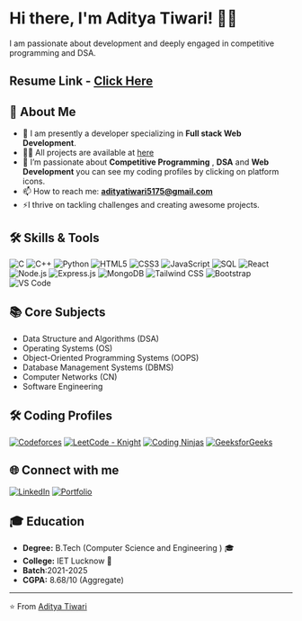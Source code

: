  # Hi there, I'm Aditya Tiwari! 👨‍💻

I am passionate about development and deeply engaged in competitive programming and DSA.
##  Resume Link - [Click Here](https://drive.google.com/file/d/1ZJrFObtNu9woewxc8_WJw6kkhzZgOhZT/view?usp=sharing)

## 🚀 About Me

- 🌱 I am presently a developer specializing in **Full stack Web Development**.
- 👨‍💻 All  projects are available at [here](https://github.com/Aditya122003?tab=repositories)
- 💬 I’m passionate about **Competitive Programming** , **DSA** and **Web Development** you can see my coding profiles by clicking on platform icons.
- 📫 How to reach me: **[adityatiwari5175@gmail.com](mailto:adityatiwari5175@gmail.com)**
- ⚡I thrive on tackling challenges and creating awesome projects.

## 🛠 Skills & Tools

![C](https://img.shields.io/badge/-C-000?&logo=C)
![C++](https://img.shields.io/badge/-C++-00599C?&logo=cplusplus)
![Python](https://img.shields.io/badge/-Python-3776AB?&logo=python)
![HTML5](https://img.shields.io/badge/-HTML5-E34F26?&logo=html5)
![CSS3](https://img.shields.io/badge/-CSS3-1572B6?&logo=css3)
![JavaScript](https://img.shields.io/badge/-JavaScript-F7DF1E?&logo=javascript)
![SQL](https://img.shields.io/badge/-SQL-4479A1?&logo=sql)
![React](https://img.shields.io/badge/-React-61DAFB?&logo=react)
![Node.js](https://img.shields.io/badge/-Node.js-339933?&logo=nodedotjs)
![Express.js](https://img.shields.io/badge/-Express.js-000000?&logo=express)
![MongoDB](https://img.shields.io/badge/-MongoDB-47A248?&logo=mongodb)
![Tailwind CSS](https://img.shields.io/badge/-Tailwind%20CSS-38B2AC?&logo=tailwind-css)
![Bootstrap](https://img.shields.io/badge/-Bootstrap-7952B3?&logo=bootstrap)
![VS Code](https://img.shields.io/badge/-VS%20Code-007ACC?&logo=visual-studio-code)

## 📚 Core Subjects

- Data Structure and Algorithms (DSA)
- Operating Systems (OS)
- Object-Oriented Programming Systems (OOPS)
- Database Management Systems (DBMS)
- Computer Networks (CN)
- Software Engineering

## 🛠 Coding Profiles

[![Codeforces](https://img.shields.io/badge/Codeforces-Specialist-skyblue?style=for-the-badge&logo=codeforces)](https://codeforces.com/profile/Aditya_t517)
[![LeetCode - Knight](https://img.shields.io/badge/LeetCode-orange?style=for-the-badge&logo=leetcode)](https://leetcode.com/u/Adityatiwari_21/)
[![Coding Ninjas](https://img.shields.io/badge/Coding%20Ninjas-orange?style=for-the-badge&logo=codingninjas)](https://www.naukri.com/code360/profile/AdityaXnaruto)
[![GeeksforGeeks](https://img.shields.io/badge/GeeksforGeeks-White?style=for-the-badge&logo=geeksforgeeks)](https://www.geeksforgeeks.org/user/mycodinge8o/)

## 🌐 Connect with me
[![LinkedIn](https://img.shields.io/badge/LinkedIn-0077B5?style=for-the-badge&logo=linkedin)](https://www.linkedin.com/in/aditya-tiwari-b15394263/)
[![Portfolio](https://img.shields.io/badge/Portfolio-000?style=for-the-badge&logo=google-chrome&logoColor=white)]([https://your-portfolio-link.com](https://portfolioaditya112003.netlify.app/))


 
## 🎓 Education

- **Degree:** B.Tech (Computer Science and Engineering ) 🎓
- **College:** IET Lucknow  🏫
- **Batch**:2021-2025
- **CGPA:** 8.68/10 (Aggregate)

---

⭐️ From [Aditya Tiwari](https://github.com/Aditya122003)
